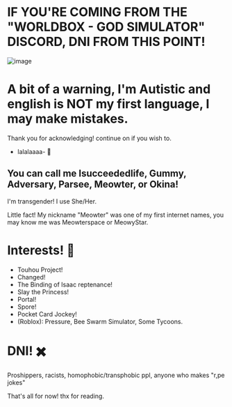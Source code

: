 # IF YOU'RE COMING FROM THE "WORLDBOX - GOD SIMULATOR" DISCORD, DNI FROM THIS POINT!
![image](https://github.com/user-attachments/assets/a7c44aa7-3081-4363-a2b7-25ed329f6e71)


# A bit of a warning, I'm Autistic and english is NOT my first language, I may make mistakes.
Thank you for acknowledging! continue on if you wish to.


- lalalaaaa- 💃

## You can call me Isucceededlife, Gummy, Adversary, Parsee, Meowter, or Okina!
I'm transgender! I use She/Her.

Little fact! My nickname "Meowter" was one of my first internet names, you may know me was Meowterspace or MeowyStar.

# Interests! 📃
- Touhou Project!
- Changed!
- The Binding of Isaac reptenance!
- Slay the Princess!
- Portal!
- Spore!
- Pocket Card Jockey!
- (Roblox): Pressure, Bee Swarm Simulator, Some Tycoons.

# DNI! ✖️
Proshippers, racists, homophobic/transphobic ppl, anyone who makes "r,pe jokes"

That's all for now! thx for reading.
